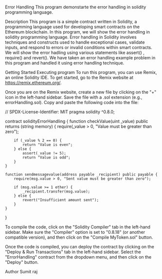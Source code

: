 Error Handling
This program demonstarte the error handling in solidity programming language.

Description
This program is a simple contract written in Solidity, a programming language used for developing smart contracts on the Ethereum blockchain. In this program, we will show the error handling in solidity programming language. Error handling in Solidity involves techniques and constructs used to handle exceptional cases, validate inputs, and respond to errors or invalid conditions within smart contracts. We will show the error hadling using various statements like assert() , require() and revert(). We have taken an  error handling example problem in this program and handled it using error handling technique.

Getting Started
Executing program
To run this program, you can use Remix, an online Solidity IDE. To get started, go to the Remix website at https://remix.ethereum.org/.

Once you are on the Remix website, create a new file by clicking on the "+" icon in the left-hand sidebar. Save the file with a .sol extension (e.g., errorHandling.sol). Copy and paste the following code into the file:

// SPDX-License-Identifier: MIT
pragma solidity ^0.8.0;

contract solidityErrorHandling {
    function checkValue(uint _value) public  returns (string memory) {
        require(_value > 0, "Value must be greater than zero");

        if (_value % 2 == 0) {
            return "Value is even";
        } else {
            assert(_value != 5);
            return "Value is odd";
        }
    }

    function sendmessagevalue(address payable _recipient) public payable {
        require(msg.value > 0, "Sent value must be greater than zero");

        if (msg.value >= 1 ether) {
            _recipient.transfer(msg.value);
        } else {
            revert("Insufficient amount sent");
        }
    }
}


To compile the code, click on the "Solidity Compiler" tab in the left-hand sidebar. Make sure the "Compiler" option is set to "0.8.18" (or another compatible version), and then click on the "Compile MyToken.sol" button.

Once the code is compiled, you can deploy the contract by clicking on the "Deploy & Run Transactions" tab in the left-hand sidebar. Select the "ErrorHandling" contract from the dropdown menu, and then click on the "Deploy" button.

Author
Sumit raj

